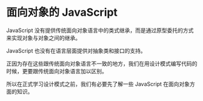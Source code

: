 # 面向对象的 JavaScript

JavaScript 没有提供传统面向对象语言中的类式继承，而是通过原型委托的方式来实现对象与对象之间的继承。

JavaScript 也没有在语言层面提供对抽象类和接口的支持。

正因为存在这些跟传统面向对象语言不一致的地方，我们在用设计模式编写代码的时候，更要跟传统面向对象语言加以区别。

所以在正式学习设计模式之前，我们有必要先了解一些 JavaScript 在面向对象方面的知识。
